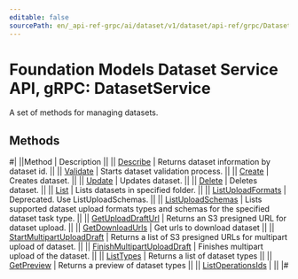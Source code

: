```yaml
---
editable: false
sourcePath: en/_api-ref-grpc/ai/dataset/v1/dataset/api-ref/grpc/Dataset/index.md
---
```


# Foundation Models Dataset Service API, gRPC: DatasetService

A set of methods for managing datasets.

## Methods

#|
||Method | Description ||
|| [Describe](describe.md) | Returns dataset information by dataset id. ||
|| [Validate](validate.md) | Starts dataset validation process. ||
|| [Create](create.md) | Creates dataset. ||
|| [Update](update.md) | Updates dataset. ||
|| [Delete](delete.md) | Deletes dataset. ||
|| [List](list.md) | Lists datasets in specified folder. ||
|| [ListUploadFormats](listUploadFormats.md) | Deprecated. Use ListUploadSchemas. ||
|| [ListUploadSchemas](listUploadSchemas.md) | Lists supported dataset upload formats types and schemas for the specified dataset task type. ||
|| [GetUploadDraftUrl](getUploadDraftUrl.md) | Returns an S3 presigned URL for dataset upload. ||
|| [GetDownloadUrls](getDownloadUrls.md) | Get urls to download dataset ||
|| [StartMultipartUploadDraft](startMultipartUploadDraft.md) | Returns a list of S3 presigned URLs for multipart upload of dataset. ||
|| [FinishMultipartUploadDraft](finishMultipartUploadDraft.md) | Finishes multipart upload of the dataset. ||
|| [ListTypes](listTypes.md) | Returns a list of dataset types ||
|| [GetPreview](getPreview.md) | Returns a preview of dataset types ||
|| [ListOperationsIds](listOperationsIds.md) |  ||
|#